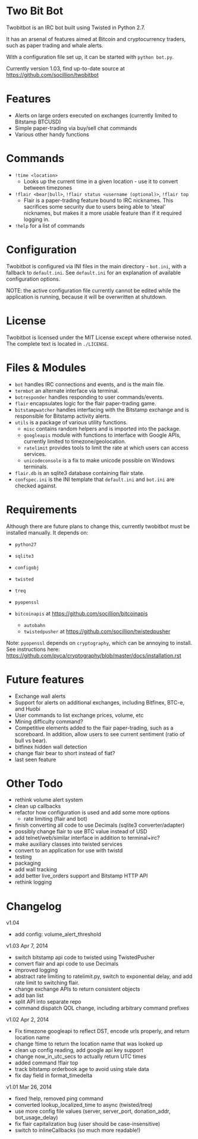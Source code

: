 Two Bit Bot
=======
Twobitbot is an IRC bot built using Twisted in Python 2.7.

It has an arsenal of features aimed at Bitcoin and cryptocurrency traders, such as paper trading and whale alerts.

With a configuration file set up, it can be started with `python bot.py`.

Currently version 1.03, find up-to-date source at https://github.com/socillion/twobitbot

Features
=======
* Alerts on large orders executed on exchanges (currently limited to Bitstamp BTCUSD)
* Simple paper-trading via buy/sell chat commands
* Various other handy functions

Commands
=======
* `!time <location>`
    * Looks up the current time in a given location - use it to convert between timezones
* `!flair <bear|bull>`, `!flair status <username (optional)>`, `!flair top`
    * Flair is a paper-trading feature bound to IRC nicknames. This sacrifices some security due to users
    being able to 'steal' nicknames, but makes it a more usable feature than if it required logging in.
* `!help` for a list of commands

Configuration
=======
Twobitbot is configured via INI files in the main directory - `bot.ini`, with a fallback to `default.ini`.
See `default.ini` for an explanation of available configuration options.

NOTE: the active configuration file currently cannot be edited while the application is running,
because it will be overwritten at shutdown.

License
=======
Twobitbot is licensed under the MIT License except where otherwise noted.
The complete text is located in `./LICENSE`.

Files & Modules
=======
* `bot` handles IRC connections and events, and is the main file.
* `termbot` an alternate interface via terminal.
* `botresponder` handles responding to user commands/events.
* `flair` encapsulates logic for the flair paper-trading game.
* `bitstampwatcher` handles interfacing with the Bitstamp exchange and is responsible for Bitstamp activity alerts.
* `utils` is a package of various utility functions.
    * `misc` contains random helpers and is imported into the package.
    * `googleapis` module with functions to interface with Google APIs, currently limited to timezone/geolocation.
    * `ratelimit` provides tools to limit the rate at which users can access services.
    * `unicodeconsole` is a fix to make unicode possible on Windows terminals.
* `flair.db` is an sqlite3 database containing flair state.
* `confspec.ini` is the INI template that `default.ini` and `bot.ini` are checked against.


Requirements
=======
Although there are future plans to change this, currently twobitbot must be installed manually.
It depends on:

* `python27`
* `sqlite3`
* `configobj`
* `twisted`
* `treq`
* `pyopenssl`

* `bitcoinapis` at https://github.com/socillion/bitcoinapis
    * `autobahn`
    * `twistedpusher` at https://github.com/socillion/twistedpusher


Note: `pyopenssl` depends on `cryptography`, which can be annoying to install.
See instructions here: https://github.com/pyca/cryptography/blob/master/docs/installation.rst

Future features
=======
* Exchange wall alerts
* Support for alerts on additional exchanges, including Bitfinex, BTC-e, and Huobi
* User commands to list exchange prices, volume, etc
* Mining difficulty command?
* Competitive elements added to the flair paper-trading, such as a scoreboard. In addition, allow users to see
current sentiment (ratio of bull vs bear).
* bitfinex hidden wall detection
* change flair bear to short instead of fiat?
* last seen feature

Other Todo
=======
* rethink volume alert system
* clean up callbacks
* refactor how configuration is used and add some more options
    * rate limiting (flair and bot)
* finish converting all code to use Decimals (sqlite3 converter/adapter)
* possibly change flair to use BTC value instead of USD
* add telnet/web/similar interface in addition to terminal+irc?
* make auxiliary classes into twisted services
* convert to an application for use with twistd
* testing
* packaging
* add wall tracking
* add better live_orders support and Bitstamp HTTP API
* rethink logging


Changelog
=======
v1.04
* add config: volume_alert_threshold

v1.03 Apr 7, 2014
* switch bitstamp api code to twisted using TwistedPusher
* convert flair and api code to use Decimals
* improved logging
* abstract rate limiting to ratelimit.py, switch to exponential delay, and add rate limit to switching flair.
* change exchange APIs to return consistent objects
* add ban list
* split API into separate repo
* command dispatch QOL change, including arbitrary command prefixes

v1.02 Apr 2, 2014
* Fix timezone googleapi to reflect DST, encode urls properly, and return location name
* change !time to return the location name that was looked up
* clean up config reading, add google api key support
* change now_in_utc_secs to actually return UTC times
* added command !flair top
* track bitstamp orderbook age to avoid using stale data
* fix day field in format_timedelta

v1.01 Mar 26, 2014
* fixed !help, removed ping command
* converted lookup_localized_time to async (twisted/treq)
* use more config file values (server, server_port, donation_addr, bot_usage_delay)
* fix flair capitalization bug (user should be case-insensitive)
* switch to inlineCallbacks (so much more readable!)